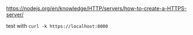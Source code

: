 https://nodejs.org/en/knowledge/HTTP/servers/how-to-create-a-HTTPS-server/

test with
`curl -k https://localhost:8000`